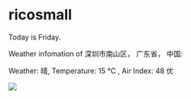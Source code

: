 # ricosmall

Today is Friday.

Weather infomation of 深圳市南山区， 广东省， 中国: 

Weather: 晴, Temperature: 15 ℃ , Air Index: 48 优

<img src="https://github-readme-stats.vercel.app/api?username=ricosmall&show_icons=true" />
